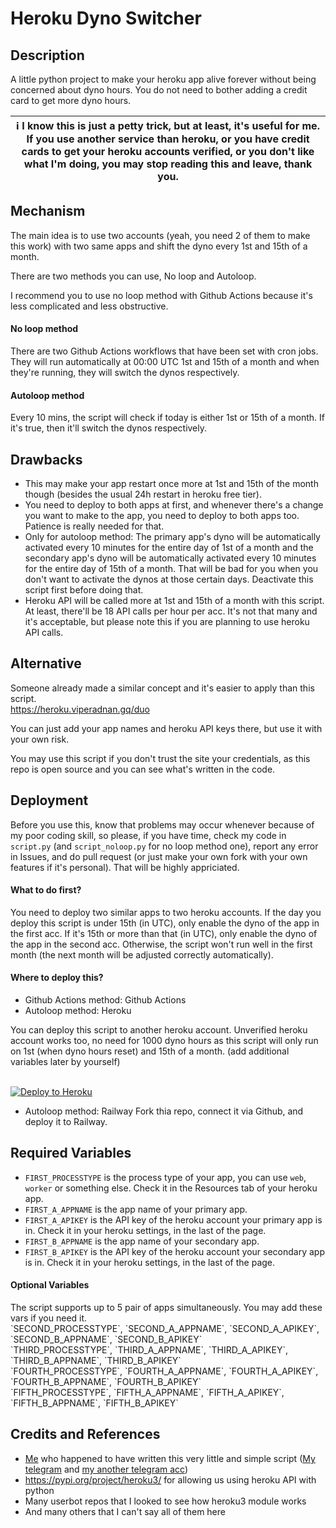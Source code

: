 # Heroku Dyno Switcher

## Description
<p>A little python project to make your heroku app alive forever without being concerned about dyno hours. You do not need to bother adding a credit card to get more dyno hours.</p>

| ℹ️ I know this is just a petty trick, but at least, it's useful for me. If you use another service than heroku, or you have credit cards to get your heroku accounts verified, or you don't like what I'm doing, you may stop reading this and leave, thank you.
| ---

## Mechanism
<p>The main idea is to use two accounts (yeah, you need 2 of them to make this work) with two same apps and shift the dyno every 1st and 15th of a month.</p>
<p>There are two methods you can use, No loop and Autoloop.</p>
<p>I recommend you to use no loop method with Github Actions because it's less complicated and less obstructive.</p>
<h4>No loop method</h4>
<p>There are two Github Actions workflows that have been set with cron jobs. They will run automatically at 00:00 UTC 1st and 15th of a month and when they're running, they will switch the dynos respectively.<br>
</p>
<h4>Autoloop method</h4>
<p>Every 10 mins, the script will check if today is either 1st or 15th of a month. If it's true, then it'll switch the dynos respectively.</p>
</p>

## Drawbacks
- This may make your app restart once more at 1st and 15th of the month though (besides the usual 24h restart in heroku free tier).
- You need to deploy to both apps at first, and whenever there's a change you want to make to the app, you need to deploy to both apps too. Patience is really needed for that.
- Only for autoloop method: The primary app's dyno will be automatically activated every 10 minutes for the entire day of 1st of a month and the secondary app's dyno will be automatically activated every 10 minutes for the entire day of 15th of a month. That will be bad for you when you don't want to activate the dynos at those certain days. Deactivate this script first before doing that.
- Heroku API will be called more at 1st and 15th of a month with this script. At least, there'll be 18 API calls per hour per acc. It's not that many and it's acceptable, but please note this if you are planning to use heroku API calls.

## Alternative
Someone already made a similar concept and it's easier to apply than this script.<br>
https://heroku.viperadnan.gq/duo<br>
<p>You can just add your app names and heroku API keys there, but use it with your own risk.</p>
<p>You may use this script if you don't trust the site your credentials, as this repo is open source and you can see what's written in the code.</p>

## Deployment
Before you use this, know that problems may occur whenever because of my poor coding skill, so please, if you have time, check my code in `script.py` (and `script_noloop.py` for no loop method one), report any error in Issues, and do pull request (or just make your own fork with your own features if it's personal). That will be highly appriciated.
<h4>What to do first?</h4>
You need to deploy two similar apps to two heroku accounts. If the day you deploy this script is under 15th (in UTC), only enable the dyno of the app in the first acc. If it's 15th or more than that (in UTC), only enable the dyno of the app in the second acc. Otherwise, the script won't run well in the first month (the next month will be adjusted correctly automatically).
<h4>Where to deploy this?</h4>

- Github Actions method: Github Actions
- Autoloop method: Heroku
<p>
You can deploy this script to another heroku account. Unverified heroku account works too, no need for 1000 dyno hours as this script will only run on 1st (when dyno hours reset) and 15th of a month. (add additional variables later by yourself)</p><br>
<a href="https://dashboard.heroku.com/new?template=https://github.com/tiararosebiezetta/HerokuDynoSwitcher"> <img src="https://img.shields.io/badge/Deploy%20To%20Heroku-blueviolet?style=for-the-badge&logo=heroku" alt="Deploy to Heroku" /></a></p>

- Autoloop method: Railway
Fork thia repo, connect it via Github, and deploy it to Railway.

## Required Variables
- `FIRST_PROCESSTYPE` is the process type of your app, you can use `web`, `worker` or something else. Check it in the Resources tab of your heroku app.<br>
- `FIRST_A_APPNAME` is the app name of your primary app.<br>
- `FIRST_A_APIKEY` is the API key of the heroku account your primary app is in. Check it in your heroku settings, in the last of the page.<br>
- `FIRST_B_APPNAME` is the app name of your secondary app.<br>
- `FIRST_B_APIKEY` is the API key of the heroku account your secondary app is in. Check it in your heroku settings, in the last of the page.<br>

<h4>Optional Variables</h4>
The script supports up to 5 pair of apps simultaneously. You may add these vars if you need it.<br>
`SECOND_PROCESSTYPE`, `SECOND_A_APPNAME`, `SECOND_A_APIKEY`, `SECOND_B_APPNAME`, `SECOND_B_APIKEY`<br>
`THIRD_PROCESSTYPE`, `THIRD_A_APPNAME`, `THIRD_A_APIKEY`, `THIRD_B_APPNAME`, `THIRD_B_APIKEY`<br>
`FOURTH_PROCESSTYPE`, `FOURTH_A_APPNAME`, `FOURTH_A_APIKEY`, `FOURTH_B_APPNAME`, `FOURTH_B_APIKEY`<br>
`FIFTH_PROCESSTYPE`, `FIFTH_A_APPNAME`, `FIFTH_A_APIKEY`, `FIFTH_B_APPNAME`, `FIFTH_B_APIKEY`<br>

## Credits and References
- <a href="https://github.com/tiararosebiezetta">Me</a> who happened to have written this very little and simple script (<a href="https://t.me/katarina_ox">My telegram</a> and <a href="https://t.me/katarina_novi">my another telegram acc</a>)
- https://pypi.org/project/heroku3/ for allowing us using heroku API with python
- Many userbot repos that I looked to see how heroku3 module works
- And many others that I can't say all of them here
